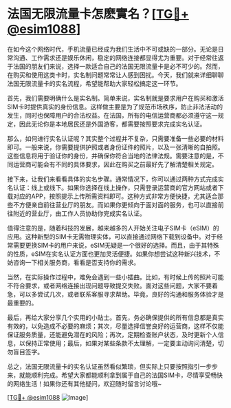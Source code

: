 # 法国无限流量卡怎麽實名？[[TG💪+ @esim1088](https://t.me/s/esim1088)]

在如今这个网络时代，手机流量已经成为我们生活中不可或缺的一部分。无论是日常沟通、工作需求还是娱乐休闲，稳定的网络连接都显得尤为重要。对于经常往返于法国的朋友们来说，选择一款适合自己的法国无限流量卡是必不可少的。然而，在购买和使用这类卡时，实名制问题常常让人感到困扰。今天，我们就来详细聊聊法国无限流量卡的实名流程，希望能帮助大家轻松搞定这一环节。

首先，我们需要明确什么是实名制。简单来说，实名制就是要求用户在购买和激活SIM卡时提供真实的身份信息。这样做主要是为了规范市场秩序，防止非法活动的发生，同时也保障用户的合法权益。在法国，所有的电信运营商都必须遵守这一规定，因此无论你是本地居民还是外国游客，都需要按照要求完成实名认证。

那么，如何进行实名认证呢？其实整个过程并不复杂，只需要准备一些必要的材料即可。一般来说，你需要提供护照或者身份证件的照片，以及一张清晰的自拍照。这些信息将用于验证你的身份，并确保你符合当地的法律法规。需要注意的是，不同运营商可能会有不同的具体要求，因此在购买之前最好先了解清楚相关规定。

接下来，让我们来看看具体的实名步骤。通常情况下，你可以通过两种方式完成实名认证：线上或线下。如果你选择在线上操作，只需登录运营商的官方网站或者下载对应的APP，按照提示上传所需资料即可。这种方式非常方便快捷，尤其适合那些不方便亲自前往营业厅的朋友。而如果你更倾向于面对面的服务，也可以直接前往附近的营业厅，由工作人员协助你完成实名认证。

值得注意的是，随着科技的发展，越来越多的人开始关注电子SIM卡（eSIM）的应用。这种新型的SIM卡无需物理实体，可以直接通过网络下载到设备中。对于经常需要更换SIM卡的用户来说，eSIM无疑是一个很好的选择。而且，由于其特殊的性质，eSIM在实名认证方面也更加灵活便捷。如果你想尝试这种新兴技术，不妨咨询一下相关服务商，看看是否支持你的需求。

当然，在实际操作过程中，难免会遇到一些小插曲。比如，有时候上传的照片可能不符合要求，或者网络连接出现问题导致提交失败。面对这些问题，大家不要着急，可以多尝试几次，或者联系客服寻求帮助。毕竟，良好的沟通和服务体验才是最重要的。

最后，再给大家分享几个实用的小贴士。首先，务必确保提供的所有信息都是真实有效的，以免造成不必要的麻烦；其次，尽量选择信誉良好的运营商，这样不仅能保证服务质量，还能避免潜在的风险；再次，定期检查账户状态，及时更新个人信息，以保持正常使用；最后，如果对某些条款不太理解，一定要主动询问清楚，切勿盲目签字。

总之，法国无限流量卡的实名认证虽然看似繁琐，但实际上只要按照指引一步步来，就能顺利完成。希望大家都能顺利拿到属于自己的法国SIM卡，尽情享受畅快的网络生活！如果你还有其他疑问，欢迎随时留言讨论哦~

[[TG💪+ @esim1088](https://t.me/s/esim1088) ![Image](https://i.postimg.cc/4NQfJmqS/Snipaste-2025-05-13-00-14-12.png)]
